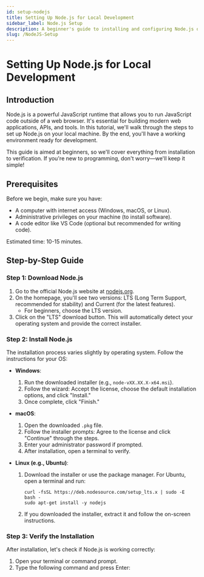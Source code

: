 ```yaml
---
id: setup-nodejs
title: Setting Up Node.js for Local Development
sidebar_label: Node.js Setup
description: A beginner's guide to installing and configuring Node.js on your local machine.
slug: /NodeJS-Setup
---
```


# Setting Up Node.js for Local Development

## Introduction
Node.js is a powerful JavaScript runtime that allows you to run JavaScript code outside of a web browser. It's essential for building modern web applications, APIs, and tools. In this tutorial, we'll walk through the steps to set up Node.js on your local machine. By the end, you'll have a working environment ready for development.

This guide is aimed at beginners, so we'll cover everything from installation to verification. If you're new to programming, don't worry—we'll keep it simple!

## Prerequisites
Before we begin, make sure you have:
- A computer with internet access (Windows, macOS, or Linux).
- Administrative privileges on your machine (to install software).
- A code editor like VS Code (optional but recommended for writing code).

Estimated time: 10-15 minutes.

## Step-by-Step Guide

### Step 1: Download Node.js
1. Go to the official Node.js website at [nodejs.org](https://nodejs.org).
2. On the homepage, you'll see two versions: LTS (Long Term Support, recommended for stability) and Current (for the latest features).
   - For beginners, choose the LTS version.
3. Click on the "LTS" download button. This will automatically detect your operating system and provide the correct installer.

### Step 2: Install Node.js
The installation process varies slightly by operating system. Follow the instructions for your OS:

- **Windows**:
  1. Run the downloaded installer (e.g., `node-vXX.XX.X-x64.msi`).
  2. Follow the wizard: Accept the license, choose the default installation options, and click "Install."
  3. Once complete, click "Finish."

- **macOS**:
  1. Open the downloaded `.pkg` file.
  2. Follow the installer prompts: Agree to the license and click "Continue" through the steps.
  3. Enter your administrator password if prompted.
  4. After installation, open a terminal to verify.

- **Linux (e.g., Ubuntu)**:
  1. Download the installer or use the package manager. For Ubuntu, open a terminal and run:
     ```
     curl -fsSL https://deb.nodesource.com/setup_lts.x | sudo -E bash -
     sudo apt-get install -y nodejs
     ```
  2. If you downloaded the installer, extract it and follow the on-screen instructions.

### Step 3: Verify the Installation
After installation, let's check if Node.js is working correctly:
1. Open your terminal or command prompt.
2. Type the following command and press Enter: